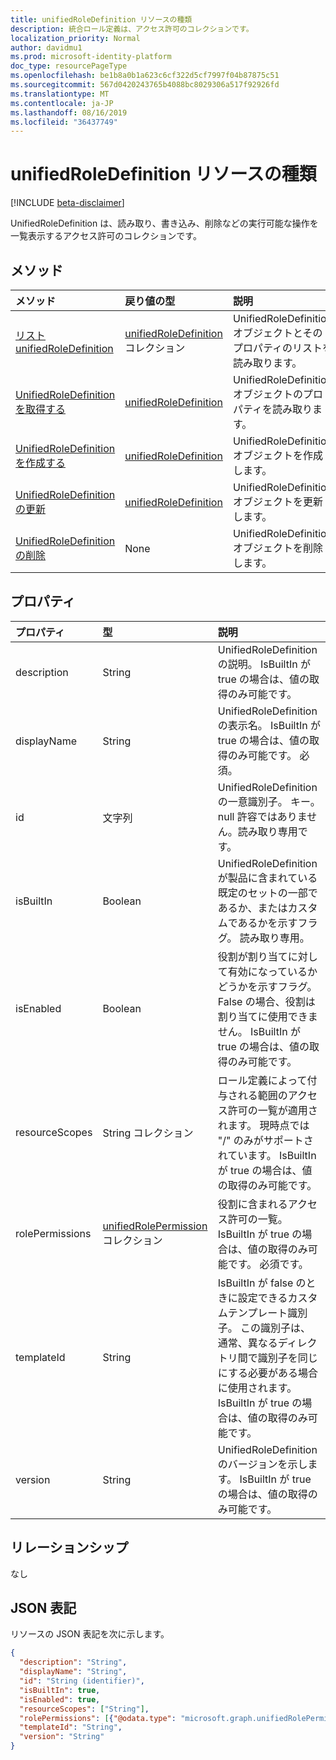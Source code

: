 ```yaml
---
title: unifiedRoleDefinition リソースの種類
description: 統合ロール定義は、アクセス許可のコレクションです。
localization_priority: Normal
author: davidmu1
ms.prod: microsoft-identity-platform
doc_type: resourcePageType
ms.openlocfilehash: be1b8a0b1a623c6cf322d5cf7997f04b87875c51
ms.sourcegitcommit: 567d0420243765b4088bc8029306a517f92926fd
ms.translationtype: MT
ms.contentlocale: ja-JP
ms.lasthandoff: 08/16/2019
ms.locfileid: "36437749"
---
```

# <a name="unifiedroledefinition-resource-type"></a>unifiedRoleDefinition リソースの種類

[!INCLUDE [beta-disclaimer](../../includes/beta-disclaimer.md)]

UnifiedRoleDefinition は、読み取り、書き込み、削除などの実行可能な操作を一覧表示するアクセス許可のコレクションです。

## <a name="methods"></a>メソッド

| メソッド       | 戻り値の型 | 説明 |
|:-------------|:------------|:------------|
| [リスト unifiedRoleDefinition](../api/rbacapplication-list-roledefinitions.md) | [unifiedRoleDefinition](unifiedroledefinition.md)コレクション | UnifiedRoleDefinition オブジェクトとそのプロパティのリストを読み取ります。 |
| [UnifiedRoleDefinition を取得する](../api/unifiedroledefinition-get.md) | [unifiedRoleDefinition](unifiedroledefinition.md) | UnifiedRoleDefinition オブジェクトのプロパティを読み取ります。 |
| [UnifiedRoleDefinition を作成する](../api/rbacapplication-post-roledefinitions.md) | [unifiedRoleDefinition](unifiedroledefinition.md) | UnifiedRoleDefinition オブジェクトを作成します。 |
| [UnifiedRoleDefinition の更新](../api/unifiedroledefinition-update.md) | [unifiedRoleDefinition](unifiedroledefinition.md) | UnifiedRoleDefinition オブジェクトを更新します。 |
| [UnifiedRoleDefinition の削除](../api/unifiedroledefinition-delete.md) | None | UnifiedRoleDefinition オブジェクトを削除します。 |

## <a name="properties"></a>プロパティ

| プロパティ     | 型        | 説明 |
|:-------------|:------------|:------------|
|description|String| UnifiedRoleDefinition の説明。 IsBuiltIn が true の場合は、値の取得のみ可能です。 |
|displayName|String| UnifiedRoleDefinition の表示名。 IsBuiltIn が true の場合は、値の取得のみ可能です。 必須。|
|id|文字列| UnifiedRoleDefinition の一意識別子。 キー。 null 許容ではありません。読み取り専用です。 |
|isBuiltIn|Boolean| UnifiedRoleDefinition が製品に含まれている既定のセットの一部であるか、またはカスタムであるかを示すフラグ。 読み取り専用。 |
|isEnabled|Boolean| 役割が割り当てに対して有効になっているかどうかを示すフラグ。 False の場合、役割は割り当てに使用できません。 IsBuiltIn が true の場合は、値の取得のみ可能です。 |
|resourceScopes|String コレクション| ロール定義によって付与される範囲のアクセス許可の一覧が適用されます。 現時点では "/" のみがサポートされています。 IsBuiltIn が true の場合は、値の取得のみ可能です。 |
|rolePermissions|[unifiedRolePermission](unifiedrolepermission.md)コレクション| 役割に含まれるアクセス許可の一覧。 IsBuiltIn が true の場合は、値の取得のみ可能です。 必須です。 |
|templateId|String| IsBuiltIn が false のときに設定できるカスタムテンプレート識別子。 この識別子は、通常、異なるディレクトリ間で識別子を同じにする必要がある場合に使用されます。 IsBuiltIn が true の場合は、値の取得のみ可能です。 |
|version|String| UnifiedRoleDefinition のバージョンを示します。 IsBuiltIn が true の場合は、値の取得のみ可能です。|

## <a name="relationships"></a>リレーションシップ

なし

## <a name="json-representation"></a>JSON 表記

リソースの JSON 表記を次に示します。

<!-- {
  "blockType": "resource",
  "optionalProperties": [

  ],
  "@odata.type": "microsoft.graph.unifiedRoleDefinition",
  "baseType": "",
  "keyProperty": "id"
}-->

```json
{
  "description": "String",
  "displayName": "String",
  "id": "String (identifier)",
  "isBuiltIn": true,
  "isEnabled": true,
  "resourceScopes": ["String"],
  "rolePermissions": [{"@odata.type": "microsoft.graph.unifiedRolePermission"}],
  "templateId": "String",
  "version": "String"
}
```

<!-- uuid: 16cd6b66-4b1a-43a1-adaf-3a886856ed98
2019-02-04 14:57:30 UTC -->
<!-- {
  "type": "#page.annotation",
  "description": "unifiedRoleDefinition resource",
  "keywords": "",
  "section": "documentation",
  "tocPath": ""
}-->
